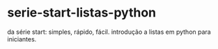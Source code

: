 # serie-start-listas-python
da série start: simples, rápido, fácil. introdução a listas em python para iniciantes. 
